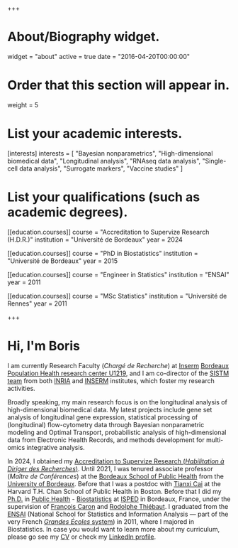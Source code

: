 +++
# About/Biography widget.
widget = "about"
active = true
date = "2016-04-20T00:00:00"

# Order that this section will appear in.
weight = 5

# List your academic interests.
[interests]
  interests = [
    "Bayesian nonparametrics",
    "High-dimensional biomedical data",
    "Longitudinal analysis",
    "RNAseq data analysis",
    "Single-cell data analysis",
    "Surrogate markers",
    "Vaccine studies"
  ]

# List your qualifications (such as academic degrees).
[[education.courses]]
  course = "Accreditation to Supervize Research (H.D.R.)"
  institution = "Université de Bordeaux"
  year = 2024

[[education.courses]]
  course = "PhD in Biostatistics"
  institution = "Université de Bordeaux"
  year = 2015

[[education.courses]]
  course = "Engineer in Statistics"
  institution = "ENSAI"
  year = 2011
  
[[education.courses]]
  course = "MSc Statistics"
  institution = "Université de Rennes"
  year = 2011
 
+++

# Hi, I'm Boris


I am currently Research Faculty (*Chargé de Recherche*) at [Inserm](http://english.inserm.fr/) [Bordeaux Population Health research center U1219](https://www.bordeaux-population-health.center/en/), and I am co-director of the [SISTM team](https://www.bordeaux-population-health.center/en/teams/statistics-in-systems-biology-and-translationnal-medicine-sistm/) from both [INRIA](https://www.inria.fr/en/teams/sistm) and [INSERM](http://english.inserm.fr/) institutes, which foster my research activities. 

Broadly speaking, my main research focus is on the longitudinal analysis of high-dimensional biomedical data. My latest projects include gene set analysis of longitudinal gene expression, statistical processing of (longitudinal) flow-cytometry data through Bayesian nonparametric modeling and Optimal Transport, probabilistic analysis of high-dimensional data from Electronic Health Records, and methods development for multi-omics integrative analysis.

In 2024, I obtained my [Accreditation to Supervize Research (*Habilitation à Diriger des Recherches*)](https://hal.science/tel-04633105). Until 2021, I was tenured associate professor (*Maître de Conférences*) at the [Bordeaux School of Public Health](http://www.isped.u-bordeaux.fr/) from the [University of Bordeaux](http://www.u-bordeaux.com/). Before that I was a postdoc with [Tianxi Cai](http://www.hsph.harvard.edu/tianxi-cai/)  at the Harvard T.H. Chan School of Public Health in Boston. Before that I did my [Ph.D.](https://theses.fr/2015BORD0049) in [Public Health](http://edsp2.u-bordeaux.fr/) - [Biostatistics](http://www.bordeaux-population-health.center/en/teams/biostatistics/) at [ISPED](http://www.isped.u-bordeaux.fr/) in Bordeaux, France, under the supervision of [François Caron](http://www.stats.ox.ac.uk/~caron/) and [Rodolphe Thiébaut](https://www.bordeaux-population-health.center/profile/rodolphe-thiebaut/). I graduated from the [ENSAI](http://www.ensai.fr/) (National School for Statistics and Information Analysis — part of the very French [_Grandes Écoles_ system](http://en.wikipedia.org/wiki/Grandes_%C3%A9coles)) in 2011, where I majored in Biostatistics. In case you would want to learn more about my curriculum, please go see my <a href="files/CV_HEJBLUM.pdf" target="_blank">CV</a> or check my [LinkedIn profile](http://fr.linkedin.com/pub/boris-hejblum/38/34b/879/en).

